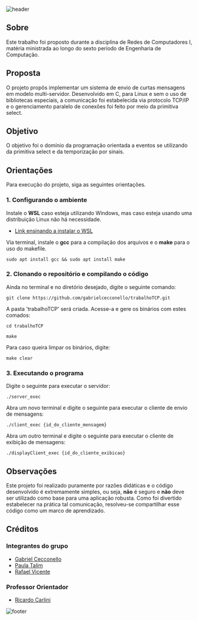 ![header](https://capsule-render.vercel.app/api?type=waving&color=33006e&fontColor=ffffff&height=200&section=header&text=Projeto%20TCP&fontSize=45&animation=fadeIn&fontAlignY=38)
## Sobre

Este trabalho foi proposto durante a disciplina de Redes de Computadores I, matéria ministrada ao longo do sexto período de Engenharia de Computação.

## Proposta

O projeto propôs implementar um sistema de envio de curtas mensagens em modelo multi-servidor. Desenvolvido em C, para Linux e sem o uso de bibliotecas especiais, a comunicação foi estabelecida via protocolo TCP/IP e o gerenciamento paralelo de conexões foi feito por meio da primitiva select.

## Objetivo

O objetivo foi o domínio da programação orientada a eventos se utilizando da primitiva select e da temporização por sinais.

## Orientações

Para execução do projeto, siga as seguintes orientações.

### 1. Configurando o ambiente

Instale o **WSL** caso esteja utilizando Windows, mas caso esteja usando uma distribuição Linux não há necessidade.

- [Link ensinando a instalar o WSL](https://learn.microsoft.com/pt-br/windows/wsl/install)

Via terminal, instale o **gcc** para a compilação dos arquivos e o **make** para o uso do makefile.

```
sudo apt install gcc && sudo apt install make
```
### 2. Clonando o repositório e compilando o código

Ainda no terminal e no diretório desejado, digite o seguinte comando:

```
git clone https://github.com/gabrielcecconello/trabalhoTCP.git
```

A pasta 'trabalhoTCP' será criada. Acesse-a e gere os binários com estes comados:

```
cd trabalhoTCP
```

```
make
```

Para caso queira limpar os binários, digite:

```
make clear
```
### 3. Executando o programa

Digite o seguinte para executar o servidor:

```
./server_exec
```

Abra um novo terminal e digite o seguinte para executar o cliente de envio de mensagens:

```
./client_exec {id_do_cliente_mensagem}
```

Abra um outro terminal e digite o seguinte para executar o cliente de exibição de mensagens:

```
./displayClient_exec {id_do_cliente_exibicao}
```
## Observações

Este projeto foi realizado puramente por razões didáticas e o código desenvolvido é extremamente simples, ou seja, **não** é seguro e **não** deve ser utilizado como base para uma aplicação robusta. Como foi divertido estabelecer na prática tal comunicação, resolveu-se compartilhar esse código como um marco de aprendizado. 

## Créditos

### Integrantes do grupo

- [Gabriel Cecconello](https://www.linkedin.com/in/gabriel-cecconello/)
- [Paula Talim](https://www.linkedin.com/in/paulatalim/)
- [Rafael Vicente](https://www.linkedin.com/in/rafael-vicente-8726a6204/)

### Professor Orientador

- [Ricardo Carlini](https://www.linkedin.com/in/carlinix/)

![footer](https://capsule-render.vercel.app/api?type=waving&color=33006e&height=200&section=footer&animation=fadeIn)
